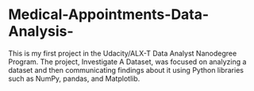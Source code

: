 # Medical-Appointments-Data-Analysis-
This is my first project in the Udacity/ALX-T Data Analyst Nanodegree Program. The project, Investigate A Dataset, was focused on analyzing a dataset and then communicating findings about it using Python libraries such as NumPy, pandas, and Matplotlib.
